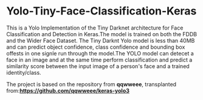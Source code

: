 # Yolo-Tiny-Face-Classification-Keras
This is a Yolo Implementation of the Tiny Darknet architecture for Face Classification and Detection in Keras.The model is trained on both the FDDB and the Wider Face Dataset. The Tiny Darknt Yolo model is less than 40MB and can predict object confidence, class confidence and bounding box offests in one signle run through the model.The YOLO model can detecet a face in an image and at the same time perform classification and predict a similarity score between the input image of a person's face and a trained identity/class.


The project is based on the repository from **qqwweee**, transplanted from:**https://github.com/qqwweee/keras-yolo3**

